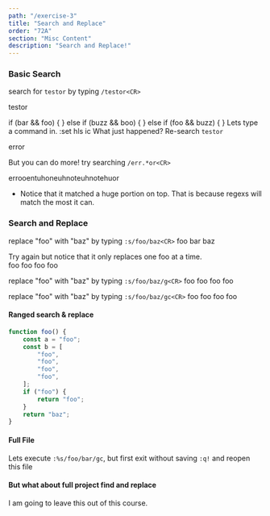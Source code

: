 ```yaml
---
path: "/exercise-3"
title: "Search and Replace"
order: "72A"
section: "Misc Content"
description: "Search and Replace!"
---
```


### Basic Search
search for `testor` by typing `/testor<CR>`

testor

if (bar && foo) {
} else if (buzz && boo) {
} else if (foo && buzz) {
}
Lets type a command in.  :set hls ic
What just happened?
Re-search `testor`

error

But you can do more! try searching `/err.*or<CR>`

errooentuhoneuhnoteuhnotehuor

* Notice that it matched a huge portion on top.  That is because regexs will
  match the most it can.

### Search and Replace
replace "foo" with "baz" by typing `:s/foo/baz<CR>`
foo bar baz

Try again but notice that it only replaces one foo at a time.  
foo foo foo foo

replace "foo" with "baz" by typing `:s/foo/baz/g<CR>`
foo foo foo foo

replace "foo" with "baz" by typing `:s/foo/baz/gc<CR>`
foo foo foo foo


#### Ranged search & replace

```typescript
function foo() {
    const a = "foo";
    const b = [
        "foo",
        "foo",
        "foo",
        "foo",
    ];
    if ("foo") {
        return "foo";
    }
    return "baz";
}
```
#### Full File
Lets execute `:%s/foo/bar/gc`, but first exit without saving `:q!` and reopen
this file

#### But what about full project find and replace
I am going to leave this out of this course.  

